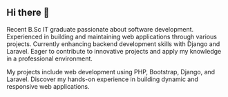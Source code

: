 ## Hi there 👋

<!--
**Susmitha-IT/Susmitha-IT** is a ✨ _special_ ✨ repository because its `README.md` (this file) appears on your GitHub profile.

Here are some ideas to get you started:

- 🔭 I’m currently working on ...
- 🌱 I’m currently learning ...
- 👯 I’m looking to collaborate on ...
- 🤔 I’m looking for help with ...
- 💬 Ask me about ...
- 📫 How to reach me: ...
- 😄 Pronouns: ...
- ⚡ Fun fact: ...
-->
Recent B.Sc IT graduate passionate about software development. Experienced in building and maintaining web applications through various projects. Currently enhancing backend development skills with Django and Laravel. Eager to contribute to innovative projects and apply my knowledge in a professional environment.

My projects include web development using PHP, Bootstrap, Django, and Laravel. Discover my hands-on experience in building dynamic and responsive web applications.


